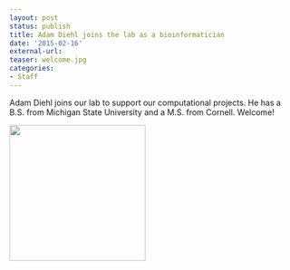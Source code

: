 ```yaml
---
layout: post
status: publish
title: Adam Diehl joins the lab as a bioinformatician
date: '2015-02-16'
external-url:
teaser: welcome.jpg
categories:
- Staff
---
```


Adam Diehl joins our lab to support our computational projects. He has a B.S. from Michigan State University and a M.S. from Cornell. Welcome!

<img src="{{ site.url }}/assets/people/Adam_pic.jpg" height="240px">
